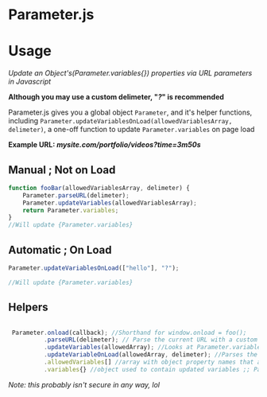 # Parameter.js

# Usage

*Update an Object's(Parameter.variables{}) properties via URL parameters in Javascript*

**Although you may use a custom delimeter, "*?*" is recommended**

Parameter.js gives you a global object `Parameter`, and it's helper functions, including `Parameter.updateVariablesOnLoad(allowedVariablesArray, delimeter)`, a one-off function to update `Parameter.variables` on page load

**Example URL: *mysite.com/portfolio/videos?time=3m50s***

## Manual ; Not on Load
```javascript
function fooBar(allowedVariablesArray, delimeter) {
    Parameter.parseURL(delimeter);
    Parameter.updateVariables(allowedVariablesArray);
    return Parameter.variables;
}
//Will update {Parameter.variables}
```

## Automatic ;  On Load
```javascript
Parameter.updateVariablesOnLoad(["hello"], "?");

//Will update {Parameter.variables}
```

## Helpers 
```javascript

 Parameter.onload(callback); //Shorthand for window.onload = foo();
          .parseURL(delimeter); // Parse the current URL with a custom delimeter
          .updateVariables(allowedArray); //Looks at Parameter.variables and updates the variable if the variable is in allowedArray
          .updateVariableOnLoad(allowedArray, delimeter); //Parses the current URL on page load and updates allowed variables
          .allowedVariables[] //array with object property names that are allowed to be changed
          .variables{} //object used to contain updated variables ;; Parameter.variables[propName] = passedValue;  
```

*Note: this probably isn't secure in any way, lol* 
